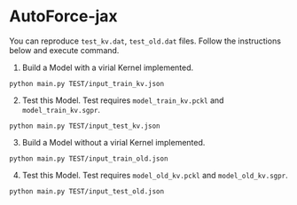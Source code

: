 # AutoForce-jax
You can reproduce `test_kv.dat`, `test_old.dat` files. Follow the instructions below and execute command.

1) Build a Model with a virial Kernel implemented.
```shell
python main.py TEST/input_train_kv.json
```
   
2) Test this Model. Test requires `model_train_kv.pckl` and `model_train_kv.sgpr`.
```shell
python main.py TEST/input_test_kv.json
```
   
3) Build a Model without a virial Kernel implemented.
```shell
python main.py TEST/input_train_old.json
```
   
4) Test this Model. Test requires `model_old_kv.pckl` and `model_old_kv.sgpr`.
```shell
python main.py TEST/input_test_old.json
```

